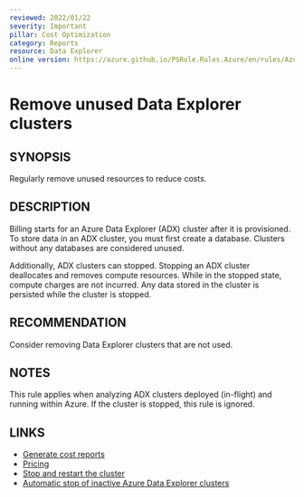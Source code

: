 ```yaml
---
reviewed: 2022/01/22
severity: Important
pillar: Cost Optimization
category: Reports
resource: Data Explorer
online version: https://azure.github.io/PSRule.Rules.Azure/en/rules/Azure.ADX.Usage/
---
```


# Remove unused Data Explorer clusters

## SYNOPSIS

Regularly remove unused resources to reduce costs.

## DESCRIPTION

Billing starts for an Azure Data Explorer (ADX) cluster after it is provisioned.
To store data in an ADX cluster, you must first create a database.
Clusters without any databases are considered unused.

Additionally, ADX clusters can stopped.
Stopping an ADX cluster deallocates and removes compute resources.
While in the stopped state, compute charges are not incurred.
Any data stored in the cluster is persisted while the cluster is stopped.

## RECOMMENDATION

Consider removing Data Explorer clusters that are not used.

## NOTES

This rule applies when analyzing ADX clusters deployed (in-flight) and running within Azure.
If the cluster is stopped, this rule is ignored.

## LINKS

- [Generate cost reports](https://docs.microsoft.com/azure/architecture/framework/cost/monitor-reports)
- [Pricing](https://azure.microsoft.com/pricing/details/data-explorer/)
- [Stop and restart the cluster](https://docs.microsoft.com/azure/data-explorer/create-cluster-database-portal#stop-and-restart-the-cluster)
- [Automatic stop of inactive Azure Data Explorer clusters](https://docs.microsoft.com/azure/data-explorer/auto-stop-clusters)
